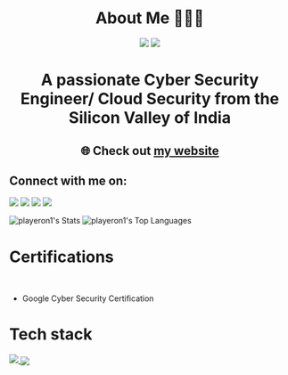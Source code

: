 <h1 align="center"><b>About Me 👨🏻‍💻</b></h1>
<p align="center"><img src = "https://img.shields.io/badge/Cyber%20Security%20Passionate%20-%20Cyber%20Security?style=for-the-badge&color=%23FFFF"> <img src = "https://img.shields.io/badge/Cloud%20Computing%20-%20Cloud%20Computing?style=for-the-badge&logoColor=%230000&logoSize=300px&labelColor=%230000&color=%23FFFF"/></p>

<h1 align="center" font-size=2vi><b>A passionate Cyber Security Engineer/ Cloud Security from the Silicon Valley of India</b></h1>
<h2 align="center" font-size=2vi>🌐 Check out <a href="https://krish-shah-umber.vercel.app/">my website</a> </h2>
<p>
  <h2 align="left"><b>Connect with me on:</b></h2>
<p>
  <a href = ""></a><img src="https://skillicons.dev/icons?i=discord"/> 
  <a href="krishnimeshshah@gmail.com target = "blank""></a><img src="https://skillicons.dev/icons?i=gmail" /> 
  <a href = "https://x.com/krish_shah10"></a><img src="https://skillicons.dev/icons?i=twitter" /> 
  <a href = "https://www.linkedin.com/in/krish-shah-cybersecurity/details/skills/"></a><img src="https://skillicons.dev/icons?i=linkedin" />
</p>

</p>

![playeron1's Stats](https://github-readme-stats.vercel.app/api?username=playeron1&theme=gotham&show_icons=true&hide_border=true&count_private=true)
![playeron1's Top Languages](https://github-readme-stats.vercel.app/api/top-langs/?username=playeron1&theme=gotham&show_icons=true&hide_border=true&layout=compact)

<h1 align="left"><b>Certifications</b></h1><br>

- Google Cyber Security Certification


<h1 align="left"><b>Tech stack</b></h1>

<p align="left">
  <a href="https://skillicons.dev">
    <img src="https://skillicons.dev/icons?i=html,css,tailwindcss,java,python,github,git,notion,obsidian,linux,ubuntu,vscode,vercel,kali,windows" />
    <img align="center" src = "https://leetcard.jacoblin.cool/krishnshah2003?border=0&radius=20&font=Montserrat">
  </a>
  
</p>
















